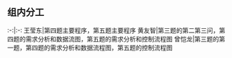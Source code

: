 ## 组内分工
:-:|:-:
王莹东|第四题主要程序，第五题主要程序
黄友智|第三题的第二第三问，第四题的需求分析和数据流图，第五题的需求分析和控制流程图
曾恺龙|第三题的第一题，第四题的需求分析和数据流程图，第五题的控制流程图